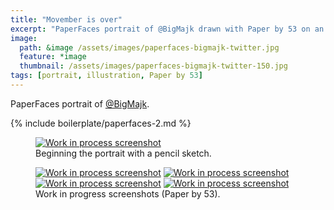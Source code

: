 ```yaml
---
title: "Movember is over"
excerpt: "PaperFaces portrait of @BigMajk drawn with Paper by 53 on an iPad."
image: 
  path: &image /assets/images/paperfaces-bigmajk-twitter.jpg 
  feature: *image
  thumbnail: /assets/images/paperfaces-bigmajk-twitter-150.jpg
tags: [portrait, illustration, Paper by 53]
---
```


PaperFaces portrait of <a href="http://twitter.com/BigMajk">@BigMajk</a>.

{% include boilerplate/paperfaces-2.md %}

<figure>
	<a href="{{ site.url }}/assets/images/paperfaces-bigmajk-process-1-lg.jpg"><img src="{{ site.url }}/assets/images/paperfaces-bigmajk-process-1-750.jpg" alt="Work in process screenshot"></a>
	<figcaption>Beginning the portrait with a pencil sketch.</figcaption>
</figure>

<figure class="half">
	<a href="{{ site.url }}/assets/images/paperfaces-bigmajk-process-2-lg.jpg"><img src="{{ site.url }}/assets/images/paperfaces-bigmajk-process-2-600.jpg" alt="Work in process screenshot"></a>
	<a href="{{ site.url }}/assets/images/paperfaces-bigmajk-process-3-lg.jpg"><img src="{{ site.url }}/assets/images/paperfaces-bigmajk-process-3-600.jpg" alt="Work in process screenshot"></a>
	<a href="{{ site.url }}/assets/images/paperfaces-bigmajk-process-4-lg.jpg"><img src="{{ site.url }}/assets/images/paperfaces-bigmajk-process-4-600.jpg" alt="Work in process screenshot"></a>
	<a href="{{ site.url }}/assets/images/paperfaces-bigmajk-process-5-lg.jpg"><img src="{{ site.url }}/assets/images/paperfaces-bigmajk-process-5-600.jpg" alt="Work in process screenshot"></a>
	<figcaption>Work in progress screenshots (Paper by 53).</figcaption>
</figure>
